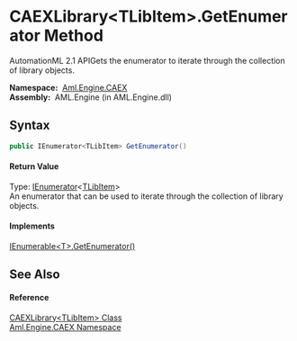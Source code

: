 CAEXLibrary&lt;TLibItem>.GetEnumerator Method
=============================================
AutomationML 2.1 APIGets the enumerator to iterate through the collection of library objects.

  **Namespace:**  [Aml.Engine.CAEX][1]  
  **Assembly:**  AML.Engine (in AML.Engine.dll)

Syntax
------

```csharp
public IEnumerator<TLibItem> GetEnumerator()
```

#### Return Value
Type: [IEnumerator][2]&lt;[TLibItem][3]>  
 An enumerator that can be used to iterate through the collection of library objects. 
#### Implements
[IEnumerable&lt;T>.GetEnumerator()][4]  


See Also
--------

#### Reference
[CAEXLibrary&lt;TLibItem> Class][3]  
[Aml.Engine.CAEX Namespace][1]  

[1]: ../README.md
[2]: https://docs.microsoft.com/dotnet/api/system.collections.generic.ienumerator-1
[3]: README.md
[4]: https://docs.microsoft.com/dotnet/api/system.collections.generic.ienumerable-1.getenumerator#System_Collections_Generic_IEnumerable_1_GetEnumerator
[5]: https://www.automationml.org
[6]: ../../icons/logoShade.png